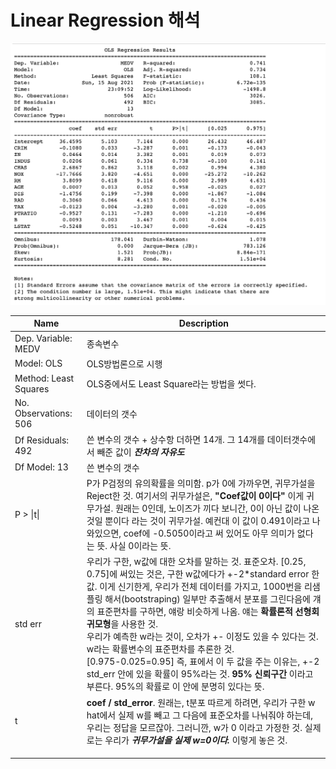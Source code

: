 # Linear Regression 해석

![1_9](./materials/1_9.png)

| Name                    | Description                                                  |
| ----------------------- | ------------------------------------------------------------ |
| Dep. Variable:  MEDV    | 종속변수                                                     |
| Model: OLS              | OLS방법론으로 시행                                           |
| Method: Least Squares   | OLS중에서도 Least Square라는 방법을 썻다.                    |
| No. Observations:   506 | 데이터의 갯수                                                |
| Df Residuals:  492      | 쓴 변수의 갯수 + 상수항 더하면 14개. 그 14개를 데이터갯수에서 빼준 값이 ***잔차의 자유도*** |
| Df Model:  13           | 쓴 변수의 갯수                                               |
| P > \|t\|               | P가 P검정의 유의확률을 의미함. p가 0에 가까우면, 귀무가설을 Reject한 것. 여기서의 귀무가설은, **"Coef값이 0이다"** 이게 귀무가설. 원래는 0인데, 노이즈가 끼다 보니간, 0이 아닌 값이 나온 것일 뿐이다 라는 것이 귀무가설. 예컨대 이 값이 0.491이라고 나와있으면, coef에 -0.5050이라고 써 있어도 아무 의미가 없다는 뜻. 사실 0이라는 뜻. |
| std err                 | 우리가 구한, w값에 대한 오차를 말하는 것. 표준오차. [0.25, 0.75]에 써있는 것은, 구한 w값에다가 +-2*standard error 한 값. 이게 신기한게, 우리가 전체 데이터를 가지고, 1000번을 리샘플링 해서(bootstraping) 일부만 추출해서 분포를 그린다음에 걔의 표준편차를 구하면, 얘랑 비슷하게 나옴. 얘는 **확률론적 선형회귀모형**을 사용한 것. <br> 우리가 예측한 w라는 것이, 오차가 +- 이정도 있을 수 있다는 것. w라는 확률변수의 표준편차를 추론한 것. <br>[0.975-0.025=0.95] 즉, 표에서 이 두 값을 주는 이유는, +-2 std_err 안에 있을 확률이 95%라는 것. **95% 신뢰구간** 이라고 부른다. 95%의 확률로 이 안에 분명히 있다는 뜻. |
| t                       | **coef / std_error**. 원래는, t분포 따르게 하려면, 우리가 구한 w hat에서 실제 w를 빼고 그 다음에 표준오차를 나눠줘야 하는데, 우리는 정답을 모르잖아. 그러니깐, w가 0 이라고 가정한 것. 실제로는 우리가 ***귀무가설을 실제 w=0이다.*** 이렇게 놓은 것. |
|                         |                                                              |
|                         |                                                              |
|                         |                                                              |



